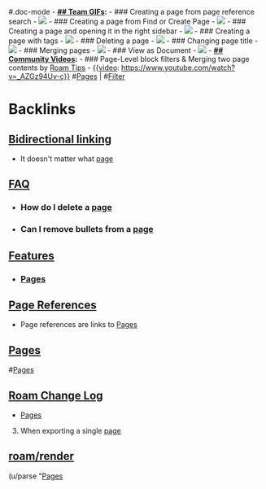 #.doc-mode
    - **[## Team GIFs](<## Team GIFs.md>):**
        - ### Creating a page from page reference search
            - ![](https://firebasestorage.googleapis.com/v0/b/firescript-577a2.appspot.com/o/imgs%2Fapp%2Fhelp-documentation%2FQ-8BrsvwE2.gif?alt=media&token=3aa3483a-7b12-4b85-9ac2-c1da0b6c542c)
        - ### Creating a page from Find or Create Page
            - ![](https://firebasestorage.googleapis.com/v0/b/firescript-577a2.appspot.com/o/imgs%2Fapp%2Fhelp-documentation%2FK70-B2KDjq.gif?alt=media&token=f292166d-b8cb-4d9c-838e-c11dd83e4eb5)
        - ### Creating a page and opening it in the right sidebar
            - ![](https://firebasestorage.googleapis.com/v0/b/firescript-577a2.appspot.com/o/imgs%2Fapp%2Fhelp-documentation%2F1bVd2VxOSY.gif?alt=media&token=529f75f8-4d68-4e54-9e91-8a0bd6a64767)
        - ### Creating a page with tags
            - ![](https://firebasestorage.googleapis.com/v0/b/firescript-577a2.appspot.com/o/imgs%2Fapp%2Fhelp-documentation%2F7iBu-QY5ZH.gif?alt=media&token=fcb11771-1890-4bc3-b838-a9cfb2ff60dc)
        - ### Deleting a page
            - ![](https://firebasestorage.googleapis.com/v0/b/firescript-577a2.appspot.com/o/imgs%2Fapp%2Fhelp-documentation%2FPLnij-w010.gif?alt=media&token=213053d2-2b93-4b81-af85-8190fd4d1a39)
        - ### Changing page title
            - ![](https://firebasestorage.googleapis.com/v0/b/firescript-577a2.appspot.com/o/imgs%2Fapp%2Fhelp-documentation%2F6zvavlgo4n.gif?alt=media&token=25b2fc8c-bbc7-4d2a-aa63-20cbb700613b)
        - ### Merging pages
            - ![](https://firebasestorage.googleapis.com/v0/b/firescript-577a2.appspot.com/o/imgs%2Fapp%2Fhelp-documentation%2FfDQuKQS5Vq.gif?alt=media&token=846f0a3f-405b-4d62-9655-b1e3e2ed7c81)
        - ### View as Document
            - ![](https://firebasestorage.googleapis.com/v0/b/firescript-577a2.appspot.com/o/imgs%2Fapp%2Fhelp-documentation%2Fw4PR8IRswb.gif?alt=media&token=6f8e2e22-6d16-4280-8100-321c0a02f4e0)
    - **[## Community Videos](<## Community Videos.md>):**
        - ### Page-Level block filters & Merging two page contents by [Roam Tips](<Roam Tips.md>) 
            - {{[video](<video.md>): https://www.youtube.com/watch?v=_AZGz94Uv-c}}
#[Pages](<Pages.md>) | #[Filter](<Filter.md>)

# Backlinks
## [Bidirectional linking](<Bidirectional linking.md>)
- It doesn't matter what [page]([Pages](<Pages.md>))

## [FAQ](<FAQ.md>)
- ### **How do I delete a** [page]([Pages](<Pages.md>))

- ### **Can I remove bullets from a** [page]([Pages](<Pages.md>))

## [Features](<Features.md>)
- ### [Pages]([Pages](<Pages.md>))

## [Page References](<Page References.md>)
- Page references are links to [Pages](<Pages.md>)

## [Pages](<Pages.md>)
#[Pages](<Pages.md>)

## [Roam Change Log](<Roam Change Log.md>)
- [Pages](<Pages.md>)

3. When exporting a single [page]([Pages](<Pages.md>))

## [roam/render](<roam/render.md>)
(u/parse "[Pages](<Pages.md>)

